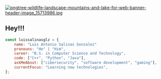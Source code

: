 [![pngtree-wildlife-landscape-mountains-and-lake-for-web-banner-header-image_15713986.jpg](https://i.postimg.cc/nc0G2k1Q/pngtree-wildlife-landscape-mountains-and-lake-for-web-banner-header-image-15713986.jpg)](https://postimg.cc/56QzN8Tx)
## Hey!!!
```javascript
const luissalinasglz = {
    name: "Luis Antonio Salinas Gonzalez"
    pronouns: "He" | "Him",
    career: "B.S. in Computer Science and Technology",
    code: ["C++", "Python", "Java"],
    askMeAbout: ["cibersecurity", "software development", "gaming"],
    currentFocus: "Learning new technologies",
};
```
